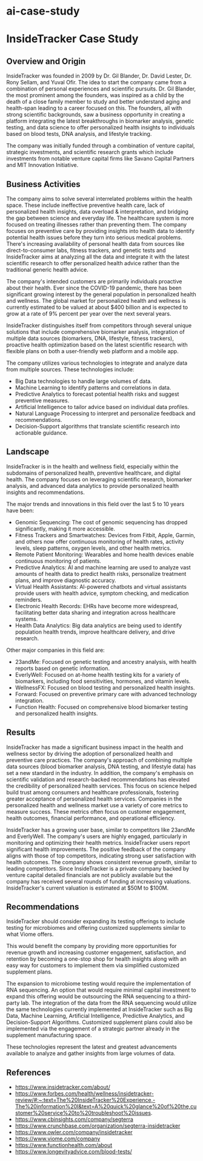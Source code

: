 # ai-case-study


# InsideTracker Case Study

## Overview and Origin

InsideTracker was founded in 2009 by Dr. Gil Blander, Dr. David Lester, Dr. Rony Sellam, and Yuval Ofir. The idea to start the company came from a combination of personal experiences and scientific pursuits. Dr. Gil Blander, the most prominent among the founders,  was inspired as a child by the death of a close family member to study and better understand aging and health-span leading to a career focused on this. The founders, all with strong scientific backgrounds, saw a business opportunity in creating a platform integrating the latest breakthroughs in biomarker analysis, genetic testing, and data science to offer personalized health insights to individuals based on blood tests, DNA analysis, and lifestyle tracking. 

The company was initially funded through a combination of venture capital, strategic investments, and scientific research grants which include investments from notable venture capital firms like Savano Capital Partners and MIT Innovation Initiative.


## Business Activities

The company aims to solve several interrelated problems within the health space. These include ineffective preventive health care, lack of personalized health insights, data overload & interpretation, and bridging the gap between science and everyday life. The healthcare system is more focused on treating illnesses rather than preventing them. The company focuses on preventive care by providing insights into health data to identify potential health issues before they turn into serious medical problems. There's increasing availability of personal health data from sources like direct-to-consumer labs, fitness trackers, and genetic tests and InsideTracker aims at analyzing all the data and integrate it with the latest scientific research to offer personalized health advice rather than the traditional generic health advice. 

The company's intended customers are primarily individuals proactive about their health. Ever since the COVID-19 pandemic, there has been significant growing interest by the general population in personalized health and wellness. The global market for personalized health and wellness is currently estimated to be valued at about $400  billion and is expected to grow at a rate of 9% percent per year over the next several years.

InsideTracker distinguishes itself from competitors through several unique solutions that include comprehensive biomarker analysis, integration of multiple data sources (biomarkers, DNA, lifestyle, fitness trackers), proactive health optimization based on the latest scientific research with flexible plans on both a user-friendly web platform and a mobile app.

The company utilizes various technologies to integrate and analyze data from multiple sources. These technologies include:

-	Big Data technologies to handle large volumes of data.
-	Machine Learning to identify patterns and correlations in data.
- Predictive Analytics to forecast potential health risks and suggest preventive measures.
- Artificial Intelligence to tailor advice based on individual data profiles.
- Natural Language Processing to interpret and personalize feedback and recommendations.
- Decision-Support algorithms that translate scientific research into actionable guidance. 


## Landscape

InsideTracker is in the health and wellness field, especially within the subdomains of personalized health, preventive healthcare, and digital health. The company focuses on leveraging scientific research, biomarker analysis, and advanced data analytics to provide personalized health insights and recommendations. 

The major trends and innovations in this field over the last 5 to 10 years have been:

- Genomic Sequencing: The cost of genomic sequencing has dropped significantly, making it more accessible.
- Fitness Trackers and Smartwatches: Devices from Fitbit, Apple, Garmin, and others now offer continuous monitoring of health rates, activity levels, sleep patterns, oxygen levels, and other health metrics.
- Remote Patient Monitoring: Wearables and home health devices enable continuous monitoring of patients.
- Predictive Analytics: AI and machine learning are used to analyze vast amounts of health data to predict health risks, personalize treatment plans, and improve diagnostic accuracy.
- Virtual Health Assistants: AI-powered chatbots and virtual assistants provide users with health advice, symptom checking, and medication reminders.
- Electronic Health Records: EHRs have become more widespread, facilitating better data sharing and integration across healthcare systems.
- Health Data Analytics: Big data analytics are being used to identify population health trends, improve healthcare delivery, and drive research.

Other major companies in this field are:

- 23andMe: Focused on genetic testing and ancestry analysis, with health reports based on genetic information.
- EverlyWell: Focused on at-home health testing kits for a variety of biomarkers, including food sensitivities, hormones, and vitamin levels.
- WellnessFX: Focused on blood testing and personalized health insights.
- Forward: Focused on preventive primary care with advanced technology integration.
- Function Health: Focused on comprehensive blood biomarker testing and personalized health insights.


## Results

InsideTracker has made a significant business impact in the health and wellness sector by driving the adoption of personalized health and preventive care practices. The company's approach of combining multiple data sources (blood biomarker analysis, DNA testing, and lifestyle data) has set a new standard in the industry. In addition, the company's emphasis on scientific validation and research-backed recommendations has elevated the credibility of personalized health services. This focus on science helped build trust among consumers and healthcare professionals, fostering greater acceptance of personalized health services.
Companies in the personalized health and wellness market use a variety of core metrics to measure success. These metrics often focus on customer engagement, health outcomes, financial performance, and operational efficiency. 

InsideTracker has a growing user base, similar to competitors like 23andMe and EverlyWell. The company's users are highly engaged, particularly in monitoring and optimizing their health metrics. InsideTracker users report significant health improvements. The positive feedback of the company aligns with those of top competitors, indicating strong user satisfaction with health outcomes. The company shows consistent revenue growth, similar to leading competitors. Since InsideTracker is a private company backed by venture capital detailed financials are not publicly available but the company has received several rounds of funding at increasing valuations. InsideTracker's current valuation is estimated at $50M to $100M. 


## Recommendations

InsideTracker should consider expanding its testing offerings to include testing for microbiomes and offering customized supplements similar to what Viome offers.

This would benefit the company by providing more opportunities for revenue growth and increasing customer engagement, satisfaction, and retention by becoming a one-stop shop for health insights along with an easy way for customers to implement them via simplified customized supplement plans. 

The expansion to microbiome testing would require the implementation of RNA sequencing. An option that would require minimal capital investment to expand this offering would be outsourcing the RNA sequencing to a third-party lab. The integration of the data from the RNA sequencing would utilize the same technologies currently implemented at InsideTracker such as Big Data, Machine Learning, Artificial Intelligence, Predictive Analytics, and Decision-Support Algorithms. Customized supplement plans could also be implemented via the engagement of a strategic partner already in the supplement manufacturing space.  

These technologies represent the latest and greatest advancements available to analyze and gather insights from large volumes of data.


## References
- https://www.insidetracker.com/about/
- https://www.forbes.com/health/wellness/insidetracker-review/#:~:text=The%20InsideTracker%20Experience,-The%20information%20I&text=A%20quick%20glance%20of%20the,customer%20service%20to%20troubleshoot%20issues.
- https://www.cbinsights.com/company/segterra
- https://www.crunchbase.com/organization/segterra-insidetracker
- https://www.owler.com/company/insidetracker
- https://www.viome.com/company
- https://www.functionhealth.com/about
- https://www.longevityadvice.com/blood-tests/
